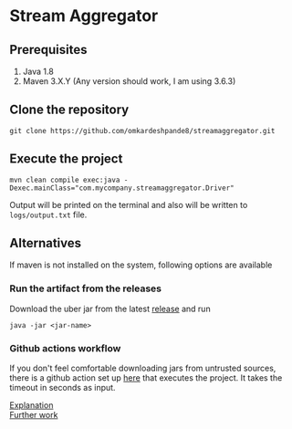 # Stream Aggregator

## Prerequisites
1. Java 1.8
2. Maven 3.X.Y (Any version should work, I am using 3.6.3)

## Clone the repository
```
git clone https://github.com/omkardeshpande8/streamaggregator.git
```

## Execute the project
```
mvn clean compile exec:java -Dexec.mainClass="com.mycompany.streamaggregator.Driver"
```
Output will be printed on the terminal and also will be written to `logs/output.txt` file.

## Alternatives
If maven is not installed on the system, following options are available
### Run the artifact from the releases
Download the uber jar from the latest [release](https://github.com/omkardeshpande8/streamaggregator/releases) and run
```
java -jar <jar-name>
```
### Github actions workflow
If you don't feel comfortable downloading jars from untrusted sources, there is a github action set up [here](https://github.com/omkardeshpande8/streamaggregator/actions/workflows/run.yml) that executes the project. It takes the timeout in seconds as input.

[Explanation](docs/explanation.md)\
[Further work](docs/further.md)